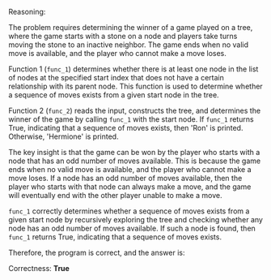 Reasoning:

The problem requires determining the winner of a game played on a tree, where the game starts with a stone on a node and players take turns moving the stone to an inactive neighbor. The game ends when no valid move is available, and the player who cannot make a move loses.

Function 1 (`func_1`) determines whether there is at least one node in the list of nodes at the specified start index that does not have a certain relationship with its parent node. This function is used to determine whether a sequence of moves exists from a given start node in the tree.

Function 2 (`func_2`) reads the input, constructs the tree, and determines the winner of the game by calling `func_1` with the start node. If `func_1` returns True, indicating that a sequence of moves exists, then 'Ron' is printed. Otherwise, 'Hermione' is printed.

The key insight is that the game can be won by the player who starts with a node that has an odd number of moves available. This is because the game ends when no valid move is available, and the player who cannot make a move loses. If a node has an odd number of moves available, then the player who starts with that node can always make a move, and the game will eventually end with the other player unable to make a move.

`func_1` correctly determines whether a sequence of moves exists from a given start node by recursively exploring the tree and checking whether any node has an odd number of moves available. If such a node is found, then `func_1` returns True, indicating that a sequence of moves exists.

Therefore, the program is correct, and the answer is:

Correctness: **True**